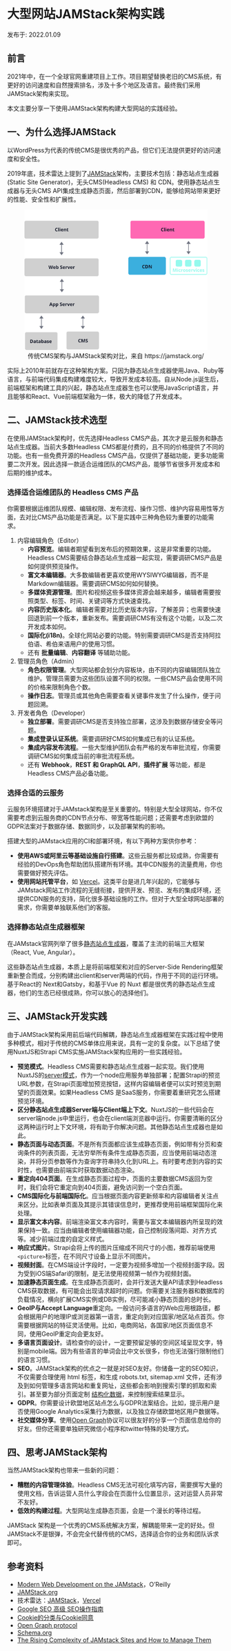# 大型网站JAMStack架构实践

发布于: 2022.01.09

## 前言

2021年中，在一个全球官网重建项目上工作。项目期望替换老旧的CMS系统，有更好的访问速度和自然搜索排名，涉及十多个地区及语言。最终我们采用JAMStack架构来实现。

本文主要分享一下使用JAMStack架构构建大型网站的实践经验。

## 一、为什么选择JAMStack

以WordPress为代表的传统CMS是很优秀的产品，但它们无法提供更好的访问速度和安全性。

2019年底，技术雷达上提到了[JAMStack](https://www.thoughtworks.com/radar/techniques/jamstack)架构，主要技术包括：静态站点生成器(Static Site Generator)，无头CMS(Headless CMS) 和 CDN。使用静态站点生成器与无头CMS API集成生成静态页面，然后部署到CDN，能够给网站带来更好的性能、安全性和扩展性。

<!-- markdownlint-disable no-inline-html -->
<figure style="text-align:center;">
  <img src="./01-image/jamstack-architecture.webp" alt="传统CMS架构与JAMStack架构对比" />
  <figcaption>传统CMS架构与JAMStack架构对比，来自 https://jamstack.org/</figcaption>
</figure>
<!-- markdownlint-enable no-inline-html -->

实际上2010年前就存在这种架构方案。只因为静态站点生成器使用Java、Ruby等语言，与前端代码集成构建难度较大，导致开发成本较高。自从Node.js诞生后，前端框架和构建工具的兴起，静态站点生成器生也可以使用JavaScript语言，并且能够和React、Vue前端框架融为一体，极大的降低了开发成本。

## 二、JAMStack技术选型

在使用JAMStack架构时，优先选择Headless CMS产品，其次才是云服务和静态站点生成器。当前大多数Headless CMS都是付费的，且不同的价格提供了不同的功能。也有一些免费开源的Headless CMS产品，仅提供了基础功能，更多功能需要二次开发。因此选择一款适合运维团队的CMS产品，能够节省很多开发成本和后期的维护成本。

### 选择适合运维团队的 Headless CMS 产品

你需要根据运维团队规模、编辑权限、发布流程、操作习惯、维护内容易用性等方面，去对比CMS产品功能是否满足。以下是实践中三种角色较为重要的功能需求。

1. 内容编辑角色（Editor）
    * **内容预览**。编辑者期望看到发布后的预期效果，这是非常重要的功能。Headless CMS需要结合静态站点生成器一起实现，需要调研CMS产品是如何提供预览操作。
    * **富文本编辑器**。大多数编辑者更喜欢使用WYSIWYG编辑器，而不是Markdown编辑器。需要调研CMS如何如何替换。
    * **多媒体资源管理**。图片和视频这些多媒体资源会越来越多，编辑者需要按照类型、标签、时间、关键词等方式快速查找。
    * **内容历史版本化**。编辑者需要对比历史版本内容，了解差异；也需要快速回退到前一个版本，重新发布。需要调研CMS有没有这个功能，以及二次开发成本如何。
    * **国际化(i18n)**。全球化网站必要的功能。特别需要调研CMS是否支持阿拉伯语、希伯来语用户的使用习惯。
    * 还有 **批量编辑**、**内容翻译** 等辅助功能。
2. 管理员角色（Admin）
    * **角色权限管理**。大型网站都会划分内容板块，由不同的内容编辑团队独立维护。管理员需要为这些团队设置不同的权限。一些CMS产品会使用不同的价格来限制角色个数。
    * **操作日志**。管理员或其他角色需要查看关键事件发生了什么操作，便于问题回溯。
3. 开发者角色（Developer）
    * **独立部署**。需要调研CMS是否支持独立部署，这涉及到数据存储安全等问题。
    * **集成登录认证系统**。需要调研好CMS如何集成已有的认证系统。
    * **集成内容发布流程**。一些大型维护团队会有严格的发布审批流程，你需要调研CMS如何集成当前的审批流程系统。
    * 还有 **Webhook**，**REST 和 GraphQL API**，**插件扩展** 等功能，都是Headless CMS产品必备功能。

### 选择合适的云服务

云服务环境搭建对于JAMstack架构是至关重要的。特别是大型全球网站，你不仅需要考虑到云服务商的CDN节点分布、带宽等性能问题；还需要考虑到欧盟的GDPR法案对于数据存储、数据同步，以及部署架构的影响。

搭建大型的JAMstack应用的CI和部署环境，有以下两种方案供你参考：

* **使用AWS或阿里云等基础设施自行搭建**。这些云服务都比较成熟，你需要有经验的DevOps角色帮助团队搭建所有环境。其中CDN服务的流量费用，你也需要做好预先评估。
* **使用网站托管平台**，如 [Vercel](https://vercel.com/)。这类平台是进几年兴起的，它能够与JAMstack网站工作流程的无缝衔接，提供开发、预览、发布的集成环境，还提供CDN服务的支持，简化很多基础设施的工作。但对于大型全球网站部署的需求，你需要单独联系他们的客服。

### 选择静态站点生成器框架

在JAMstack官网列举了很多[静态站点生成器](https://jamstack.org/generators/)，覆盖了主流的前端三大框架（React, Vue, Angular）。

这些静态站点生成器，本质上是将前端框架和对应的Server-Side Rendering框架重新整合而成，分别构建出client和server两端的代码，作用于不同的运行环境。基于React的 Next和Gatsby，和基于Vue 的 Nuxt 都是很优秀的静态站点生成器，他们的生态已经很成熟，你可以放心的选择他们。

## 三、JAMStack开发实践

由于JAMStack架构采用前后端代码解耦，静态站点生成器框架在实践过程中使用多种模式，相对于传统的CMS单体应用来说，具有一定的复杂度。以下总结了使用NuxtJS和Strapi CMS实施JAMStack架构应用的一些实践经验。

* **预览模式**。Headless CMS需要和静态站点生成器一起实现。我们使用NuxtJS的[server模式](https://nuxtjs.org/docs/configuration-glossary/configuration-target)，作为一个node应用服务单独部署；配置Strapi的预览URL参数，在Strapi页面增加预览按钮，这样内容编辑者便可以实时预览到期望的页面效果。如果Headless CMS 是SaaS服务，你需要着重研究怎么搭建预览环境。
* **区分静态站点生成器Server端与Client端上下文**。NuxtJS的一些代码会在server端node.js中里运行，也会在client端浏览器中运行。你需要清晰的区分这两种运行时上下文环境，将有助于你解决问题。其他静态站点生成器也是如此。
* **静态页面与动态页面**。不是所有页面都应该生成静态页面，例如带有分页和查询条件的列表页面，无法穷举所有条件生成静态页面，应当使用前端动态渲染，并将分页参数等作为查询字符串持久化到URL上。有时要考虑到内容的实时性，也需要由前端实时获取数据动态渲染。
* **重定向404页面**。在生成静态页面过程中，页面的主要数据CMS返回为空时，我们会将它重定向到404页面，避免访问到一个空白页面。
* **CMS国际化与前端国际化**。应当根据页面内容更新频率和内容编辑者关注点来区分。比如表单页面及其提示其错误信息时，更推荐使用前端框架国际化来处理。
* **显示富文本内容**。前端渲染富文本内容时，需要与富文本编辑器内所呈现的效果保持一致。应当由编辑者使用编辑器功能，自己控制段落间距、对齐方式等。减少前端过度的自定义样式。
* **响应式图片**。Strapi会将上传的图片压缩成不同尺寸的小图，推荐前端使用`<picture>`标签，在不同尺寸设备上显示不同图片。
* **视频封面**。在CMS端设计字段时，一定要为视频多增加一个视频封面字段。因为受到iOS端Safari的限制，是无法使用视频第一帧作为视频封面。
* **加速静态页面生成**。在生成静态页面时，会并行发送大量API请求到Headless CMS获取数据，有可能会出现请求超时的问题。你需要关注服务器和数据库的负载情况，横向扩展CMS实例或DB实例，尽可能减小静态页面的总时长。
* **GeoIP与Accept Language**重定向。一般访问多语言的Web应用根路径，都会根据用户的地理IP或浏览器第一语言，重定向到对应国家/地区站点首页。你需要根据网站的特征灵活使用。比如，电商网站，各国家/地区页面信息不同，使用GeoIP重定向会更友好。
* **多语言页面设计**。请检查你的设计，一定要预留足够的空间区域呈现文字，特别是mobile端。因为有些语言的单词会比中文长很多，你也无法强行限制他们的语言习惯。
* **SEO**。JAMStack架构的优点之一就是对SEO友好。你储备一定的SEO知识，不仅需要合理使用 html 标签，和生成 robots.txt, sitemap.xml 文件，还有涉及到如何管理多语言网站和重复网址，这些都会影响到搜索引擎的抓取和索引。甚至要为部分页面定制 [结构化数据](https://developers.google.com/search/docs/advanced/structured-data/intro-structured-data?hl=zh-cn)，来控制搜索结果显示。
* **GDPR**。你需要设计欧盟地区站点怎么与GDPR法案结合。比如，提示用户是否使用Google Analytics采集行为数据，以及独立存储欧盟地区用户数据等。
* **社交媒体分享**。使用[Open Graph](https://ogp.me/)协议可以很友好的分享一个页面信息给你的好友。但你还需要单独研究微信小程序和twitter特殊的处理方式。

## 四、思考JAMStack架构

当然JAMStack架构也带来一些新的问题：

* **糟糕的内容管理体验**。Headless CMS无法可视化填写内容，需要撰写大量的使用文档，告诉运营人员什么字段会在页面什么位置显示，这对运营人员非常不友好。
* **低效的构建过程**。大型网站生成静态页面，会是一个漫长的等待过程。

JAMStack 架构是一个优秀的CMS系统解决方案，解耦能带来一定的好处。但JAMStack不是银弹，不会完全代替传统的CMS，选择适合你的业务和团队诉求即可。

## 参考资料

* [Modern Web Development on the JAMstack](https://www.netlify.com/pdf/oreilly-modern-web-development-on-the-jamstack.pdf)，O’Reilly
* [JAMStack.org](https://jamstack.org/)
* 技术雷达：[JAMStack](https://www.thoughtworks.com/zh-cn/radar/techniques/jamstack)，[Vercel](https://www.thoughtworks.com/zh-cn/radar/platforms/vercel)
* [Google SEO 高级 SEO操作指南](https://developers.google.com/search/docs/advanced/guidelines/get-started?hl=zh-cn)
* [Cookie的分类与Cookie同意](https://www.janusec.com/articles/privacy/1580821969.html)
* [Open Graph protocol](https://ogp.me/)
* [Schema.org](https://schema.org/)
* [The Rising Complexity of JAMstack Sites and How to Manage Them](https://css-tricks.com/the-rising-complexity-of-jamstack-sites-and-how-to-manage-them/)
